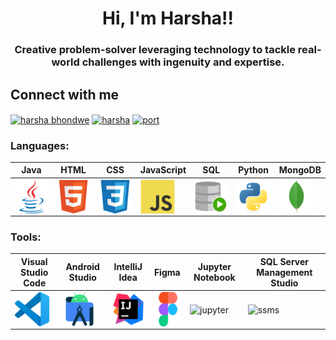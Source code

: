<h1 style="text-align:center">Hi, I'm Harsha!!</h1>

<h3 style="text-align:center">Creative problem-solver leveraging technology to tackle real-world challenges with ingenuity and expertise.</h3>

<h2 style="text-align:left">Connect with me</h2>
<p align="left">
  <a href="www.linkedin.com/in/harsha-bhondwe-java" target="_blank"><img align="center" src="https://raw.githubusercontent.com/rahuldkjain/github-profile-readme-generator/master/src/images/icons/Social/linked-in-alt.svg" alt="harsha bhondwe" height="30" width="40"></a>
  <a href="https://www.instagram.com/harsha__2010/" target="_blank"><img align="center" src="https://raw.githubusercontent.com/rahuldkjain/github-profile-readme-generator/master/src/images/icons/Social/instagram.svg" alt="harsha" height="30" width="40" ></a>
  <a href="https://harsha-0320.github.io/Portfolio/" target="_blank"><img align="center" src="https://cdn3.iconfinder.com/data/icons/business-collection-2015/383/portfolio-512.png" alt="port" height="40" width="40"></a>
</p>

### Languages:
| Java | HTML | CSS | JavaScript | SQL | Python | MongoDB
|------|------|-----|------------|-----|--------|--------|
|  <img align="center" src="https://github.com/devicons/devicon/blob/6910f0503efdd315c8f9b858234310c06e04d9c0/icons/java/java-original.svg" title="Java"  alt="java" width="55" height="55"/> |  <img  src="https://github.com/devicons/devicon/blob/6910f0503efdd315c8f9b858234310c06e04d9c0/icons/html5/html5-original.svg" align="center" title="html"  alt="html" width="55" height="55"/> |  <img src="https://github.com/devicons/devicon/blob/6910f0503efdd315c8f9b858234310c06e04d9c0/icons/css3/css3-original.svg" align="center" title="css" alt="css" width="55" height="55"/> |  <img src="https://github.com/devicons/devicon/blob/6910f0503efdd315c8f9b858234310c06e04d9c0/icons/javascript/javascript-original.svg" align="center" title="Javascript" alt="JS" width="55" height="55"/>|  <img src="https://github.com/devicons/devicon/blob/6910f0503efdd315c8f9b858234310c06e04d9c0/icons/sqldeveloper/sqldeveloper-original.svg" align="center" title="SQL" alt="Sql" width="55" height="55"/>| <img src="https://github.com/devicons/devicon/blob/6910f0503efdd315c8f9b858234310c06e04d9c0/icons/python/python-original.svg" title="python" align="center" alt="python" width="55" height="55"/> | <img src="https://github.com/devicons/devicon/blob/6910f0503efdd315c8f9b858234310c06e04d9c0/icons/mongodb/mongodb-original.svg" align="center" title="mongo" alt="mongo" width="55" height="55"/>

### Tools:
| Visual Studio Code | Android Studio | IntelliJ Idea | Figma | Jupyter Notebook | SQL Server Management Studio
|--------------------|----------------|---------------|-------|------------------|-----------------------------|
| <img src="https://github.com/devicons/devicon/blob/6910f0503efdd315c8f9b858234310c06e04d9c0/icons/vscode/vscode-original.svg" align="center" title="vscode" alt="vscode" width="55" height="55"/> | <img src="https://github.com/devicons/devicon/blob/6910f0503efdd315c8f9b858234310c06e04d9c0/icons/androidstudio/androidstudio-original.svg" align="center" title="android" alt="android" width="55" height="55"/> | <img src="https://github.com/devicons/devicon/blob/6910f0503efdd315c8f9b858234310c06e04d9c0/icons/intellij/intellij-original.svg" align="center" title="intel" alt="intellij" width="55" height="55"/> | <img src="https://github.com/devicons/devicon/blob/6910f0503efdd315c8f9b858234310c06e04d9c0/icons/figma/figma-original.svg" align="center" title="figma" alt="figma" width="55" height="55"/> | <img src="[https://github.com/devicons/devicon/blob/6910f0503efdd315c8f9b858234310c06e04d9c0/icons/jupyter/jupyter-original.svg](https://github.com/devicons/devicon/blob/master/icons/jupyter/jupyter-original-wordmark.svg)" align="center" title="jupyter" alt="jupyter" width="55" height="55"/> | <img src="https://i.pinimg.com/originals/32/a0/3a/32a03aee0c76419ec5bde950a62883bc.png" align="center" title="ssms" alt="ssms" width="65" height="55"/>
